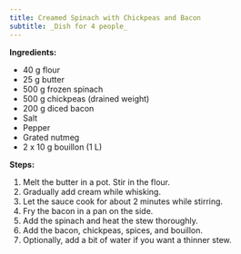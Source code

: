 ```yaml
---
title: Creamed Spinach with Chickpeas and Bacon
subtitle: _Dish for 4 people_
---
```


**Ingredients:**

- 40 g flour  
- 25 g butter  
- 500 g frozen spinach  
- 500 g chickpeas (drained weight)  
- 200 g diced bacon  
- Salt  
- Pepper  
- Grated nutmeg  
- 2 x 10 g bouillon (1 L)  

**Steps:**

1. Melt the butter in a pot. Stir in the flour.  
2. Gradually add cream while whisking.  
3. Let the sauce cook for about 2 minutes while stirring.  
4. Fry the bacon in a pan on the side.  
5. Add the spinach and heat the stew thoroughly.  
6. Add the bacon, chickpeas, spices, and bouillon.  
7. Optionally, add a bit of water if you want a thinner stew.  
